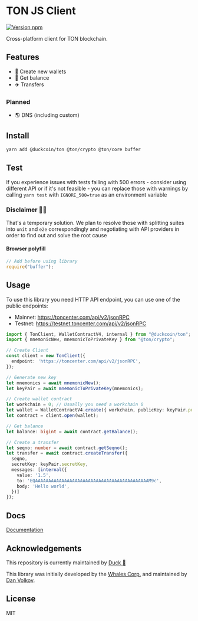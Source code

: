 # TON JS Client

[![Version npm](https://img.shields.io/npm/v/@duckcoin/ton.svg?logo=npm)](https://www.npmjs.com/package/@duckcoin/ton)

Cross-platform client for TON blockchain.

## Features

- 🚀 Create new wallets
- 🍰 Get balance
- ✈️ Transfers

### Planned
- 🌎 DNS (including custom)

## Install

```bash
yarn add @duckcoin/ton @ton/crypto @ton/core buffer
```

## Test

If you experience issues with tests failing with 500 errors - consider using different API or if it's not feasible - you can replace those with warnings by calling `yarn test` with `IGNORE_500=true` as an environment variable

### Disclaimer 🐛🐞

That's a temporary solution. We plan to resolve those with splitting suites into `unit` and `e2e` correspondingly and negotiating with API providers in order to find out and solve the root cause

#### Browser polyfill

```js
// Add before using library
require("buffer");
```

## Usage

To use this library you need HTTP API endpoint, you can use one of the public endpoints:

- Mainnet: https://toncenter.com/api/v2/jsonRPC
- Testnet: https://testnet.toncenter.com/api/v2/jsonRPC

```ts
import { TonClient, WalletContractV4, internal } from "@duckcoin/ton";
import { mnemonicNew, mnemonicToPrivateKey } from "@ton/crypto";

// Create Client
const client = new TonClient({
  endpoint: 'https://toncenter.com/api/v2/jsonRPC',
});

// Generate new key
let mnemonics = await mnemonicNew();
let keyPair = await mnemonicToPrivateKey(mnemonics);

// Create wallet contract
let workchain = 0; // Usually you need a workchain 0
let wallet = WalletContractV4.create({ workchain, publicKey: keyPair.publicKey });
let contract = client.open(wallet);

// Get balance
let balance: bigint = await contract.getBalance();

// Create a transfer
let seqno: number = await contract.getSeqno();
let transfer = await contract.createTransfer({
  seqno,
  secretKey: keyPair.secretKey,
  messages: [internal({
    value: '1.5',
    to: 'EQAAAAAAAAAAAAAAAAAAAAAAAAAAAAAAAAAAAAAAAAAAAM9c',
    body: 'Hello world',
  })]
});

```

## Docs

[Documentation](https://duckcoinorg.github.io/ton/)

## Acknowledgements

This repository is currently maintained by [Duck 🦆](https://docs.duckcoin.org/)

This library was initially developed by the [Whales Corp.](https://tonwhales.com/) and maintained by [Dan Volkov](https://github.com/dvlkv).

## License

MIT
